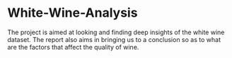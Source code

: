 # White-Wine-Analysis

The project is aimed at looking and finding deep insights of the white wine dataset. The report also aims in bringing us to a conclusion so as to what are the factors that affect the quality of wine.
